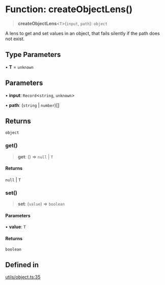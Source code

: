 # Function: createObjectLens()

> **createObjectLens**\<`T`\>(`input`, `path`): `object`

A lens to get and set values in an object, that fails silently if the path does not exist.

## Type Parameters

• **T** = `unknown`

## Parameters

• **input**: `Record`\<`string`, `unknown`\>

• **path**: (`string` \| `number`)[]

## Returns

`object`

### get()

> **get**: () => `null` \| `T`

#### Returns

`null` \| `T`

### set()

> **set**: (`value`) => `boolean`

#### Parameters

• **value**: `T`

#### Returns

`boolean`

## Defined in

[utils/object.ts:35](https://github.com/andreisergiu98/baeta/blob/4c16a2c8fa14b6d48e42b6a2c2893542bd64b987/packages/core/utils/object.ts#L35)
